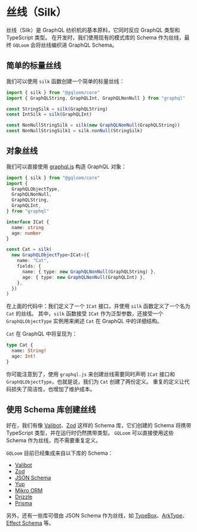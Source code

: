 <script setup>
import { Tabs } from "@/components/tabs.tsx"
</script>

# 丝线（Silk）

丝线（Silk）是 GraphQL 纺织机的基本原料，它同时反应 GraphQL 类型和 TypeScript 类型。
在开发时，我们使用现有的模式库的 Schema 作为丝线，最终 `GQLoom` 会将丝线编织进 GraphQL Schema。

## 简单的标量丝线

我们可以使用 `silk` 函数创建一个简单的标量丝线：

```ts twoslash
import { silk } from "@gqloom/core"
import { GraphQLString, GraphQLInt, GraphQLNonNull } from "graphql"

const StringSilk = silk(GraphQLString)
const IntSilk = silk(GraphQLInt)

const NonNullStringSilk = silk(new GraphQLNonNull(GraphQLString))
const NonNullStringSilk1 = silk.nonNull(StringSilk)
```

## 对象丝线

我们可以直接使用 [graphql.js](https://graphql.org/graphql-js/constructing-types/) 构造 GraphQL 对象：

```ts twoslash
import { silk } from "@gqloom/core"
import {
  GraphQLObjectType,
  GraphQLNonNull,
  GraphQLString,
  GraphQLInt,
} from "graphql"

interface ICat {
  name: string
  age: number
}

const Cat = silk(
  new GraphQLObjectType<ICat>({
    name: "Cat",
    fields: {
      name: { type: new GraphQLNonNull(GraphQLString) },
      age: { type: new GraphQLNonNull(GraphQLInt) },
    },
  })
)
```

在上面的代码中：我们定义了一个 `ICat` 接口，并使用 `silk` 函数定义了一个名为 `Cat` 的丝线。
其中，`silk` 函数接受 `ICat` 作为泛型参数，还接受一个 `GraphQLObjectType` 实例用来阐述 `Cat` 在 GraphQL 中的详细结构。

`Cat` 在 GraphQL 中将呈现为：

```graphql title="GraphQL Schema"
type Cat {
  name: String!
  age: Int!
}
```

你可能注意到了，使用 `graphql.js` 来创建丝线需要同时声明 `ICat` 接口和 `GraphQLObjectType`，也就是说，我们为 `Cat` 创建了两份定义。
重复的定义让代码损失了简洁性，也增加了维护成本。

## 使用 Schema 库创建丝线

好在，我们有像 [Valibot](https://valibot.dev/)、[Zod](https://zod.dev/) 这样的 Schema 库，它们创建的 Schema 将携带 TypeScript 类型，并在运行时仍然携带类型。
`GQLoom` 可以直接使用这些 Schema 作为丝线，而不需要重复定义。

`GQLoom` 目前已经集成来自以下库的 Schema：

- [Valibot](./schema/valibot.md)
- [Zod](./schema/zod.md)
- [JSON Schema](./schema/json.md)
- [Yup](./schema/yup.md)
- [Mikro ORM](./schema/mikro-orm.md)
- [Drizzle](./schema/drizzle.md)
- [Prisma](./schema/prisma.md)

另外，还有一些库可借由 JSON Schema 作为丝线，如 [TypeBox](https://sinclairzx81.github.io/typebox/)、[ArkType](https://arktype.io/)、[Effect Schema](https://effect.website/docs/schema/introduction/) 等。

<Tabs groupId="schema-library">
<template #Valibot>

```ts twoslash
import * as v from "valibot"

const StringSilk = v.string()

const BooleanSilk = v.boolean()

const Cat = v.object({
  __typename: v.literal("Cat"),
  name: v.string(),
  age: v.number(),
})
```

我们可以直接将 Valibot Schema 作为丝线使用，但不要忘记在[编织](../weave)时添加来自 `@gqloom/valibot` 的 `ValibotWeaver`。

```ts twoslash
import { type Loom } from "@gqloom/core"
const resolvers: Loom.Resolver[] = []
// ---cut---
import { weave } from "@gqloom/core"
import { ValibotWeaver } from "@gqloom/valibot"

export const schema = weave(ValibotWeaver, ...resolvers)
```

</template>
<template #Zod>

```ts twoslash
import * as z from "zod"

const StringSilk = z.string()

const BooleanSilk = z.boolean()

const Cat = z.object({
  __typename: z.literal("Cat"),
  name: z.string(),
  age: z.number(),
})
```

我们可以直接将 Zod Schema 作为丝线使用，但不要忘记在[编织](../weave)时添加来自 `@gqloom/zod` 的 `ZodWeaver`。

```ts twoslash
import { type Loom } from "@gqloom/core"
const resolvers: Loom.Resolver[] = []
// ---cut---
import { weave } from "@gqloom/core"
import { ZodWeaver } from "@gqloom/zod"

export const schema = weave(ZodWeaver, ...resolvers)
```

</template>
<template #JSON_Schema>

我们需要借助 `@gqloom/json` 中的 `jsonSilk` 函数将 JSON Schema 作为丝线使用：

```ts twoslash
import { jsonSilk } from "@gqloom/json"

const StringSilk = jsonSilk({ type: "string" })

const BooleanSilk = jsonSilk({ type: "boolean" })

const Cat = jsonSilk({
  title: "Cat",
  type: "object",
})
```

</template>
<template #Yup>

```ts twoslash
import * as yup from "yup"

const StringSilk = yup.string()
const BooleanSilk = yup.boolean()
const Cat = yup.object({
  name: yup.string(),
  age: yup.number(),
}).label("Cat")
```

我们可以直接将 Yup Schema 作为丝线使用，但不要忘记在[编织](../weave)时添加来自 `@gqloom/yup` 的 `YupWeaver`。

```ts twoslash
import { type Loom } from "@gqloom/core"
const resolvers: Loom.Resolver[] = []
// ---cut---
import { weave } from "@gqloom/core"
import { YupWeaver } from "@gqloom/yup"

export const schema = weave(YupWeaver, ...resolvers)
```

</template>
<template #TypeBox>

为了让 TypeBox Schema 作为丝线使用，我们需要借助 `@gqloom/json` 为 TypeBox Schema 定义一个包装函数：

```ts twoslash
import { type GraphQLSilk } from "@gqloom/core"
import { JSONWeaver } from "@gqloom/json"
import { type Static, type Type } from "typebox"

function typeSilk<T extends Type.TSchema>(
  type: T
): T & GraphQLSilk<Type.Static<T>, Type.Static<T>> {
  return JSONWeaver.unravel(type) as T &
    GraphQLSilk<Type.Static<T>, Type.Static<T>>
}
```

随后我们可以使用 `typeSilk` 函数将 TypeBox Schema 作为丝线使用：

```ts twoslash
import { type GraphQLSilk } from "@gqloom/core"
import { JSONWeaver } from "@gqloom/json"
import { type TSchema, type Static } from "typebox"

function typeSilk<T extends Type.TSchema>(
  type: T
): T & GraphQLSilk<Type.Static<T>, Type.Static<T>> {
  return JSONWeaver.unravel(type) as T &
    GraphQLSilk<Type.Static<T>, Type.Static<T>>
}
// ---cut---
import { Type } from "typebox"

const StringSilk = typeSilk(Type.String())

const BooleanSilk = typeSilk(Type.Boolean())

const Cat = typeSilk(Type.Object({ 
  __typename: Type.Optional(Type.Literal("Cat")),
  name: Type.String(), 
  age: Type.Integer(),
}))
```

</template>
<template #ArkType>

```ts twoslash
import { type } from "arktype"

const StringSilk = type("string")

const BooleanSilk = type("boolean")

const Cat = type({
  "__typename?": "'Cat' | null",
  name: "string",
  age: "number",
})
```

我们需要借助 `@gqloom/json` 自定义一个 `arkTypeWeaver` 来将 ArkType 的 Schema 作为丝线使用：

```ts twoslash
import { type Loom } from "@gqloom/core"
const resolvers: Loom.Resolver[] = []
// ---cut---
import { type SchemaWeaver, weave } from "@gqloom/core"
import { type JSONSchema, JSONWeaver } from "@gqloom/json"
import { type Type } from "arktype"

const arkTypeWeaver: SchemaWeaver = {
  vendor: "arktype",
  getGraphQLType: (type: Type) => {
    return JSONWeaver.getGraphQLType(type.toJsonSchema() as JSONSchema, {
      source: type,
    })
  },
}

export const schema = weave(arkTypeWeaver, ...resolvers)
```

</template>
<template #Effect_Schema>

```ts twoslash
import { Schema } from "effect"

const StringSilk = Schema.standardSchemaV1(Schema.String)

const BooleanSilk = Schema.standardSchemaV1(Schema.Boolean)

const Cat = Schema.standardSchemaV1(Schema.Struct({
  __typename: Schema.NullishOr(Schema.Literal("Cat")),
  name: Schema.String,
  age: Schema.Number,
}))
```

我们需要借助 `@gqloom/json` 自定义一个 `arkTypeWeaver` 来将 ArkType 的 Schema 作为丝线使用：

```ts twoslash
import { type Loom } from "@gqloom/core"
const resolvers: Loom.Resolver[] = []
// ---cut---
import { type SchemaWeaver, weave } from "@gqloom/core"
import { type JSONSchema, JSONWeaver } from "@gqloom/json"
import { type Schema } from "effect"
import { make } from "effect/JSONSchema"

const effectSchemaWeaver: SchemaWeaver = {
  vendor: "effect",
  getGraphQLType: (type: Schema.Schema<any, any, any>) => {
    return JSONWeaver.getGraphQLType(make(type), {
      source: type,
    })
  },
}

export const schema = weave(effectSchemaWeaver, ...resolvers)
```
</template>
</Tabs>
